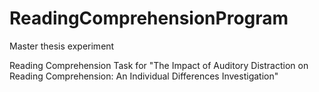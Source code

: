# ReadingComprehensionProgram
Master thesis experiment

Reading Comprehension Task for "The Impact of Auditory Distraction on Reading Comprehension: An Individual Differences Investigation"
